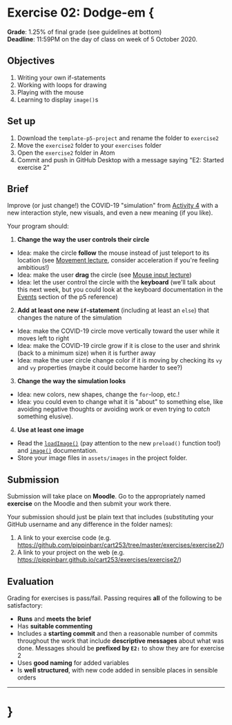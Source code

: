 # Exercise 02: Dodge-em {

__Grade__: 1.25% of final grade (see guidelines at bottom)  
__Deadline__: 11:59PM on the day of class on week of 5 October 2020.

## Objectives

1. Writing your own if-statements
2. Working with loops for drawing
3. Playing with the mouse
4. Learning to display `image()`s

## Set up

1. Download the `template-p5-project` and rename the folder to `exercise2`
3. Move the `exercise2` folder to your `exercises` folder
4. Open the `exercise2` folder in Atom
5. Commit and push in GitHub Desktop with a message saying "E2: Started exercise 2"

## Brief

Improve (or just change!) the COVID-19 "simulation" from [Activity 4](../activities/04-dodging-covid19.md) with a new interaction style, new visuals, and even a new meaning (if you like).

Your program should:

1. __Change the way the user controls their circle__
  - Idea: make the circle __follow__ the mouse instead of just teleport to its location (see [Movement lecture](../modules/04/movement.md#speed-returns), consider acceleration if you're feeling ambitious!)
  - Idea: make the user __drag__ the circle (see [Mouse input lecture](../modules/04/mouse-input.md#a-draggable-circle))
  - Idea: let the user control the circle with the __keyboard__ (we'll talk about this next week, but you could look at the keyboard documentation in the [Events](https://p5js.org/reference/#group-Events) section of the p5 reference)
2. __Add at least one new `if`-statement__ (including at least an `else`) that changes the nature of the simulation
  - Idea: make the COVID-19 circle move vertically toward the user while it moves left to right
  - Idea: make the COVID-19 circle grow if it is close to the user and shrink (back to a minimum size) when it is further away
  - Idea: make the user circle change color if it is moving by checking its `vy` and `vy` properties (maybe it could become harder to see?)
3. __Change the way the simulation looks__
  - Idea: new colors, new shapes, change the `for`-loop, etc.!
  - Idea: you could even to change what it is "about" to something else, like avoiding negative thoughts or avoiding work or even trying to _catch_ something elusive).
4. __Use at least one image__
  - Read the [`loadImage()`](https://p5js.org/reference/#/p5/loadImage) (pay attention to the new `preload()` function too!) and [`image()`](https://p5js.org/reference/#/p5/image) documentation.
  - Store your image files in `assets/images` in the project folder.

## Submission

Submission will take place on __Moodle__. Go to the appropriately named __exercise__ on the Moodle and then submit your work there.

Your submission should just be plain text that includes (substituting your GitHub username and any difference in the folder names):

1. A link to your exercise code (e.g. https://github.com/pippinbarr/cart253/tree/master/exercises/exercise2/)
2. A link to your project on the web (e.g. https://pippinbarr.github.io/cart253/exercises/exercise2/)

## Evaluation

Grading for exercises is pass/fail. Passing requires __all__ of the following to be satisfactory:

- __Runs__ and __meets the brief__
- Has __suitable commenting__
- Includes a __starting commit__ and then a reasonable number of commits throughout the work that include __descriptive messages__ about what was done. Messages should be __prefixed by `E2:`__ to show they are for exercise 2
- Uses __good naming__ for added variables
- Is __well structured__, with new code added in sensible places in sensible orders

---

# }
